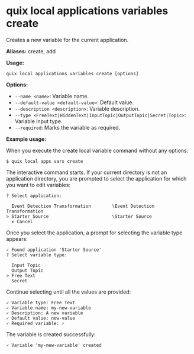 # quix local applications variables create

Creates a new variable for the current application.

**Aliases:** create, add

**Usage:**

```
quix local applications variables create [options]
```

**Options:**

- `--name <name>`: Variable name.
- `--default-value <default-value>`: Default value.
- `--description <description>`: Variable description.
- `--type <FreeText|HiddenText|InputTopic|OutputTopic|Secret|Topic>`: Variable input type.
- `--required`: Marks the variable as required.


**Example usage:**

When you execute the create local variable command without any options:

```
$ quix local apps vars create
```

The interactive command starts. If your current directory is not an application directory, you are prompted to select the application for which you want to edit variables:

```
? Select application:

  Event Detection Transformation        \Event Detection Transformation
> Starter Source                        \Starter Source
  ✗ Cancel
```

Once you select the application, a prompt for selecting the variable type appears:

```
✓ Found application 'Starter Source'
? Select variable type:

  Input Topic
  Output Topic
> Free Text
  Secret
```

Continue selecting until all the values are provided:

```
✓ Variable type: Free Text
✓ Variable name: my-new-variable
✓ Description: A new variable
✓ Default value: new-value
✓ Required variable: ✓
```

The variable is created successfully:

``` 
✓ Variable 'my-new-variable' created
```
